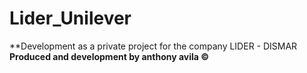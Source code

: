 # Lider_Unilever
 **Development as a private project for the company LIDER - DISMAR  
 **Produced and development by anthony avila ©**
